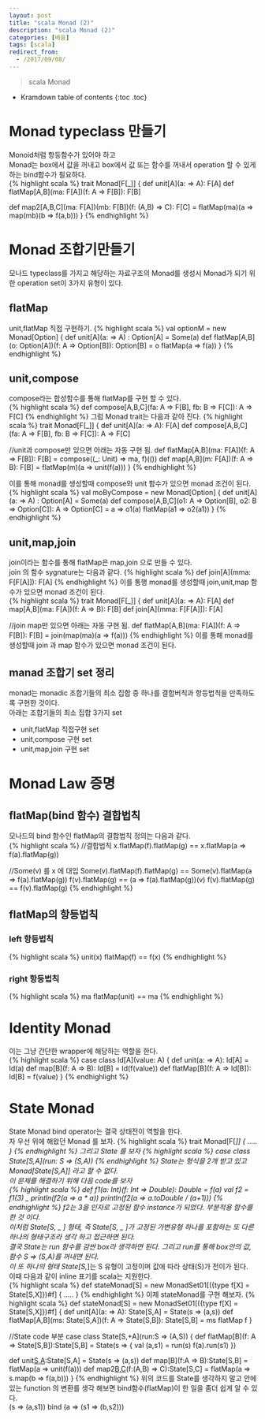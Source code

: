 ```yaml
---
layout: post
title: "scala Monad (2)"
description: "scala Monad (2)"
categories: [배움]
tags: [scala]
redirect_from:
  - /2017/09/08/
---
```


> scala Monad


* Kramdown table of contents
{:toc .toc}

# Monad typeclass 만들기
Monoid처럼 항등함수가 있어야 하고  
Monad는 box에서 값을 꺼내고 box에서 값 또는 함수를 꺼내서 operation 할 수 있게 하는 bind함수가 필요하다.  
{% highlight scala %}
trait Monad[F[_]] {
  def unit[A](a: => A): F[A]
  def flatMap[A,B](ma: F[A])(f: A => F[B]): F[B]
  
  def map2[A,B,C](ma: F[A])(mb: F[B])(f: (A,B) => C): F[C] =
    flatMap(ma)(a => map(mb)(b => f(a,b)))
}
{% endhighlight %}

# Monad 조합기만들기 
모나드 typeclass를 가지고 해당하는 자료구조의 Monad를 생성시 Monad가 되기 위한 operation set이 3가지 유형이 있다.  

## flatMap
unit,flatMap 직접 구현하기.
{% highlight scala %}
val optionM = new Monad[Option] {
  def unit[A](a: => A) : Option[A] = Some(a)
  def flatMap[A,B](o: Option[A])(f: A => Option[B]): Option[B] = 
	o flatMap(a => f(a))
}
{% endhighlight %}

## unit,compose
compose라는 합성함수를 통해 flatMap를 구현 할 수 있다.  
{% highlight scala %}
def compose[A,B,C](fa: A => F[B], fb: B => F[C]): A => F[C]
{% endhighlight %}
그럼 Monad trait는 다음과 같아 진다.
{% highlight scala %}
trait Monad[F[_]]  {
  def unit[A](a: => A): F[A]
  def compose[A,B,C](fa: A => F[B], fb: B => F[C]): A => F[C] 
  
  //unit과 compose만 있으면 아래는 자동 구현 됨.
  def flatMap[A,B](ma: F[A])(f: A => F[B]): F[B] = 
    compose((_: Unit) => ma, f)(())
  def map[A,B](m: F[A])(f: A => B): F[B] = 
    flatMap(m)(a => unit(f(a)))
}
{% endhighlight %}

이를 통해 monad를 생성할때 compose와 unit 함수가 있으면 monad 조건이 된다.  
{% highlight scala %}
val moByCompose = new Monad[Option] {
  def unit[A](a: => A) : Option[A] = Some(a)
  def compose[A,B,C](o1: A => Option[B], o2: B => Option[C]): A => Option[C]  = a => o1(a) flatMap(a1 => o2(a1))
}
{% endhighlight %}

## unit,map,join
join이라는 함수를 통해 flatMap은 map,join 으로 만들 수 있다.  
join 의 함수 sygnature는 다음과 같다.
{% highlight scala %}
def join[A](mma: F[F[A]]): F[A]
{% endhighlight %}
이를 통행 monad를 생성할때 join,unit,map 함수가 있으면 monad 조건이 된다.  
{% highlight scala %}
trait Monad[F[_]] {
  def unit[A](a: => A): F[A]
  def map[A,B](ma: F[A])(f: A => B): F[B]
  def join[A](mma: F[F[A]]): F[A] 

  //join map만 있으면 아래는 자동 구현 됨.
  def flatMap[A,B](ma: F[A])(f: A => F[B]): F[B] = 
    join(map(ma)(a => f(a)))
{% endhighlight %}
이를 통해 monad를 생성할때 join 과 map 함수가 있으면 monad 조건이 된다.  

## manad 조합기 set 정리
monad는 monadic 조합기들의 최소 집합 중 하나를 결합버칙과 항등법칙을 만족하도록 구현한 것이다.  
아래는 조합기들의 최소 집합 3가지 set
- unit,flatMap 직접구현 set
- unit,compose 구현 set
- unit,map,join 구현 set

# Monad Law 증명 
## flatMap(bind 함수) 결합법칙
모나드의 bind 함수인 flatMap의 결합법칙 정의는 다음과 같다.  
{% highlight scala %}
//결합법칙 
x.flatMap(f).flatMap(g) == x.flatMap(a => f(a).flatMap(g))

//Some(v) 를 x 에 대입
Some(v).flatMap(f).flatMap(g) == Some(v).flatMap(a => f(a).flatMap(g))
f(v).flatMap(g) == (a => f(a).flatMap(g))(v)
f(v).flatMap(g) == f(v).flatMap(g)
{% endhighlight %}

## flatMap의 항등법칙
### left 항등법칙
{% highlight scala %}
unit(x) flatMap(f) == f(x)
{% endhighlight %}
### right 항등법칙
{% highlight scala %}
ma flatMap(unit) == ma 
{% endhighlight %} 

# Identity Monad
이는 그냥 간단한 wrapper에 해당하는 역할을 한다.  
{% highlight scala %}
case class Id[A](value: A) {
  def unit(a: => A): Id[A] = Id(a)
  def map[B](f: A => B): Id[B] = Id(f(value))
  def flatMap[B](f: A => Id[B]): Id[B] = f(value)
}
{% endhighlight %}

# State Monad
State Monad bind operator는 결국 상태전이 역할을 한다.  
자 우선 위에 해왔던 Monad 를 보자.
{% highlight scala %}
trait Monad[F[_]] {
 .....
}
{% endhighlight %}
그리고 State 를 보자
{% highlight scala %}
case class State[S,A](run: S => (S,A))
{% endhighlight %}
State는 형식을 2개 받고 있고 Monad[State[S,A]] 라고 할 수 없다.  
이 문제를 해결하기 위해 다음 code를 보자  
{% highlight scala %}
def f1(a: Int)(f: Int => Double): Double = f(a)
val f2 = f1(3) _
println(f2(a => a * a))
println(f2(a => a.toDouble / (a+1)))
{% endhighlight %}
f2는 3을 인자로 고정된 함수 instance가 되었다.  부분적용 함수를 한 것 이다.  
이처럼 State[S, _ ] 형태, 즉 State[S, _ ]가 고정된 가변유형 하나를 포함하는 또 다른 하나의 형태구조라 생각 하고 접근하면 된다.  
결국 State는 run 함수를 감싼 box라 생각하면 된다. 그리고 run를 통해 box안의 값, 함수 S => (S,A)를 꺼내면 된다.  
이 또 하나의 형태 State[S,_]는 S 유형이 고정이며 값에 따라 상태(S)가 전이가 된다.  
이때 다음과 같이 inline 표기를 scala는 지원한다.  
{% highlight scala %}
def stateMonad[S] = new MonadSet01[({type f[X] = State[S,X]})#f] {
 .....
}
{% endhighlight %}
이제 stateMonad를 구현 해보자.
{% highlight scala %}
def stateMonad[S] = new MonadSet01[({type f[X] = State[S,X]})#f] {
  def unit[A](a: => A): State[S,A] = State(s => (a,s))
  def flatMap[A,B](ms: State[S,A])(f: A => State[S,B]): State[S,B] = 
	ms flatMap f
}

//State code 부분
case class State[S,+A](run:S => (A,S)) {
  def flatMap[B](f: A => State[S,B]):State[S,B] = State(s => {
    val (a,s1) = run(s)
    f(a).run(s1)
  })
  
  def unit[S,A](a:A):State[S,A] = State(s => (a,s))
  def map[B](f:A => B):State[S,B] = 
    flatMap(a => unit(f(a)))
  def map2[B,C](s:State[S,B])(f:(A,B) => C):State[S,C] = 
    flatMap(a => s.map(b => f(a,b)))
}
{% endhighlight %}
위의 코드를 State를 생각하지 말고 안에 있는 function 의 변환를 생각 해보면 bind함수(flatMap)이 한 일을 좀더 쉽게 알 수 있다.  
(s => (a,s1)) bind (a => (s1 => (b,s2)))


[^1]: This is a footnote.

[kramdown]: https://kramdown.gettalong.org/
[Simple Texture]: https://github.com/yizeng/jekyll-theme-simple-texture
